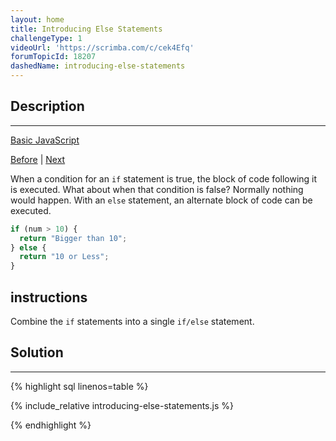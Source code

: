 ```yaml
---
layout: home
title: Introducing Else Statements
challengeType: 1
videoUrl: 'https://scrimba.com/c/cek4Efq'
forumTopicId: 18207
dashedName: introducing-else-statements
---
```


<div class="row">
<div class="columnStmt" markdown="1">

## Description
------

[Basic JavaScript](../basic-javascript/README.html) 

[Before](./comparisons-with-the-logical-or-operator.md)  | [Next](./introducing-else-if-statements.md) 

When a condition for an `if` statement is true, the block of code following it is executed. What about when that condition is false? Normally nothing would happen. With an `else` statement, an alternate block of code can be executed.

```js
if (num > 10) {
  return "Bigger than 10";
} else {
  return "10 or Less";
}
```

##  instructions 

Combine the `if` statements into a single `if/else` statement.

</div>
<div class="columnSol" markdown="1">

## Solution
------

{% highlight sql linenos=table %}

{% include_relative introducing-else-statements.js %}

{% endhighlight %}

</div>
</div>


